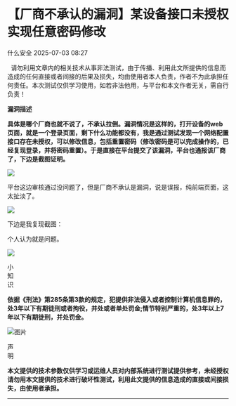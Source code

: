 #  【厂商不承认的漏洞】某设备接口未授权实现任意密码修改  
 什么安全   2025-07-03 08:27  
  
  请勿利用文章内的相关技术从事非法测试，由于传播、利用此文所提供的信息而造成的任何直接或者间接的后果及损失，均由使用者本人负责，作者不为此承担任何责任。本次测试仅供学习使用，如若非法他用，与平台和本文作者无关，需自行负责！  
  
**漏洞描述**  
  
**具体是哪个厂商也就不说了，不承认拉倒。漏洞情况是这样的，打开设备的web页面，就是一个登录页面，剩下什么功能都没有，我是通过测试发现一个网络配置接口存在未授权，可以修改信息，包括重置密码（修改密码是可以完成操作的，已经复现登录，并将密码重置）。于是直接在平台提交了该漏洞，平台也通报该厂商了，下边是截图证明。**  
  
![](https://mmbiz.qpic.cn/mmbiz_png/w0DeFbFI15zgFShEgxia8OSo0vFqBJNqy7KM1eIbNm0ia703iaM7GosDrCCaOyoqXDCxI9TbljU5K6MGjeyPeAKjw/640?wx_fmt=png&from=appmsg "")  
  
平台这边审核通过没问题了，但是厂商不承认是漏洞，说是误报，纯前端页面，这太扯淡了。  
  
![](https://mmbiz.qpic.cn/mmbiz_png/w0DeFbFI15zgFShEgxia8OSo0vFqBJNqy4CiaKn22Uat6EkVBOJmkPgicACmxfysOjujlvogb4FZ7vmqKPYsum7uw/640?wx_fmt=png&from=appmsg "")  
  
下边是我复现截图：  
  
个人认为就是问题。  
  
![](https://mmbiz.qpic.cn/mmbiz_png/w0DeFbFI15zgFShEgxia8OSo0vFqBJNqySxFhh5PhExIn2tMoZygVibMoF8XibtWoQzPAWFOhB7HcdLkamIODDDaA/640?wx_fmt=png&from=appmsg "")  
  
  
小  
知  
识  
  
  
  
  
**依据《刑法》第285条第3款的规定，犯提供非法侵入或者控制计算机信息罪的，处3年以下有期徒刑或者****拘役****，并处或者单处****罚金****;情节特别严重的，处3年以上7年以下有期徒刑，并处罚金。**  
  
![图片](https://mmbiz.qpic.cn/mmbiz_png/Gn0JbCnxttRbj4Mib3fcSfwr0tP4UxXtjf47HFwaZcgwWStzGNLNMlGKQJz902fHTT8PCfOwHedLqarXh0eC9KQ/640?wx_fmt=other&wxfrom=5&wx_lazy=1&wx_co=1&tp=webp "")  
  
声  
明  
  
  
  
**本文提供的技术参数仅供学习或运维人员对内部系统进行测试提供参考，未经授权请勿用本文提供的技术进行破坏性测试，利用此文提供的信息造成的直接或间接损失，由使用者承担。**  
  
  
****  
